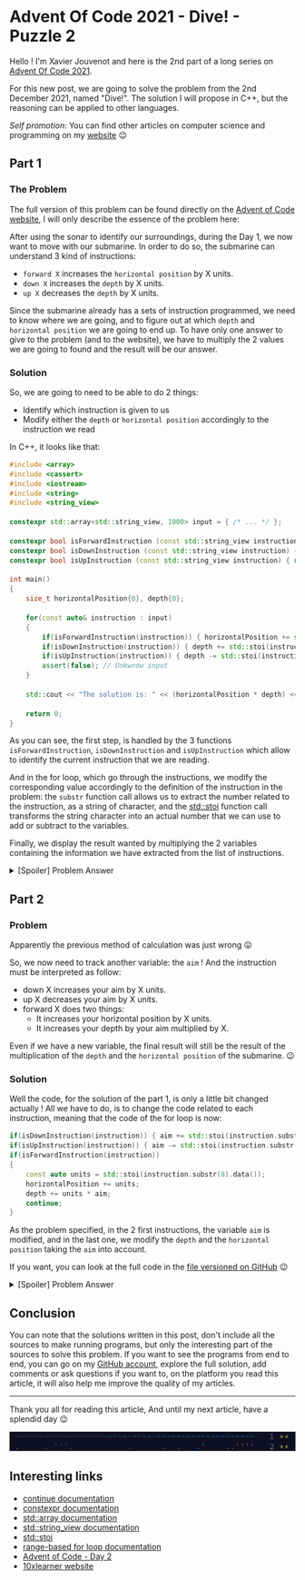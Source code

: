 # Advent Of Code 2021 - Dive! - Puzzle 2

Hello ! I'm Xavier Jouvenot and here is the 2nd part of a long series on [Advent Of Code 2021](https://adventofcode.com).

For this new post, we are going to solve the problem from the 2nd December 2021, named "Dive!".
The solution I will propose in C++, but the reasoning can be applied to other languages.

_Self promotion_: You can find other articles on computer science and programming on my [website](www.10xlearner.com) 😉

## Part 1

### The Problem

The full version of this problem can be found directly on the [Advent of Code website](https://adventofcode.com/2021/day/2), I will only describe the essence of the problem here:

After using the sonar to identify our surroundings, during the Day 1, we now want to move with our submarine. In order to do so, the submarine can understand 3 kind of instructions:
- `forward X` increases the `horizontal position` by X units.
- `down X` increases the `depth` by X units.
- `up X` decreases the `depth` by X units.

Since the submarine already has a sets of instruction programmed, we need to know where we are going, and to figure out at which `depth` and `horizontal position` we are going to end up. To have only one answer to give to the problem (and to the website), we have to multiply the 2 values we are going to found and the result will be our answer.

### Solution

So, we are going to need to be able to do 2 things:
- Identify which instruction is given to us
- Modify either the `depth` or `horizontal position` accordingly to the instruction we read

In C++, it looks like that:

```cpp
#include <array>
#include <cassert>
#include <iostream>
#include <string>
#include <string_view>

constexpr std::array<std::string_view, 1000> input = { /* ... */ };

constexpr bool isForwardInstruction (const std::string_view instruction) { return instruction.substr(0, 7) == "forward" ;}
constexpr bool isDownInstruction (const std::string_view instruction) { return instruction.substr(0, 4) == "down" ;}
constexpr bool isUpInstruction (const std::string_view instruction) { return instruction.substr(0, 2) == "up" ;}

int main()
{
    size_t horizontalPosition{0}, depth{0};

    for(const auto& instruction : input)
    {
        if(isForwardInstruction(instruction)) { horizontalPosition += std::stoi(instruction.substr(8).data()); continue; }
        if(isDownInstruction(instruction)) { depth += std::stoi(instruction.substr(5).data()); continue; }
        if(isUpInstruction(instruction)) { depth -= std::stoi(instruction.substr(3).data()); continue; }
        assert(false); // Unkwnow input
    }

    std::cout << "The solution is: " << (horizontalPosition * depth) << std::endl;

    return 0;
}
```

As you can see, the first step, is handled by the 3 functions `isForwardInstruction`, `isDownInstruction` and `isUpInstruction` which allow to identify the current instruction that we are reading.

And in the for loop, which go through the instructions, we modify the corresponding value accordingly to the definition of the instruction in the problem: the `substr` function call allows us to extract the number related to the instruction, as a string of character, and the [std::stoi](https://en.cppreference.com/w/cpp/string/basic_string/stol) function call transforms the string character into an actual number that we can use to add or subtract to the variables.

Finally, we display the result wanted by multiplying the 2 variables containing the information we have extracted from the list of instructions.

<details>
  <summary>[Spoiler] Problem Answer</summary>

The puzzle answer was 1746616.
</details>

## Part 2

### Problem

Apparently the previous method of calculation was just wrong 😛

So, we now need to track another variable: the `aim` ! And the instruction must be interpreted as follow:
- down X increases your aim by X units.
- up X decreases your aim by X units.
- forward X does two things:
    - It increases your horizontal position by X units.
    - It increases your depth by your aim multiplied by X.

Even if we have a new variable, the final result will still be the result of the multiplication of the `depth` and the `horizontal position` of the submarine. 😉

### Solution

Well the code, for the solution of the part 1, is only a little bit changed actually !
All we have to do, is to change the code related to each instruction, meaning that the code of the for loop is now:
```cpp
if(isDownInstruction(instruction)) { aim += std::stoi(instruction.substr(5).data()); continue; }
if(isUpInstruction(instruction)) { aim -= std::stoi(instruction.substr(3).data()); continue; }
if(isForwardInstruction(instruction))
{
    const auto units = std::stoi(instruction.substr(8).data());
    horizontalPosition += units;
    depth += units * aim;
    continue;
}
```

As the problem specified, in the 2 first instructions, the variable `aim` is modified, and in the last one, we modify the `depth` and the `horizontal position` taking the `aim` into account.

If you want, you can look at the full code in the [file versioned on GitHub](https://github.com/Xav83/adventofcode2021/blob/main/Day%202/src/part2.cpp) 😉

<details>
  <summary>[Spoiler] Problem Answer</summary>

The puzzle answer was 1741971043.
</details>

## Conclusion

You can note that the solutions written in this post, don't include all the sources to make running programs, but only the interesting part of the sources to solve this problem.
If you want to see the programs from end to end, you can go on my [GitHub account](https://github.com/Xav83/adventofcode2021/tree/main/Day%202), explore the full solution, add comments or ask questions if you want to, on the platform you read this article, it will also help me improve the quality of my articles.

--------------

Thank you all for reading this article,
And until my next article, have a splendid day 😉

![Advent Of Code 2021](https://github.com/Xav83/Xav83.github.io/blob/master/res/Advent%20Of%20Code/2021/Screenshot%20Day%202.png)

## Interesting links

- [continue documentation](https://en.cppreference.com/w/cpp/language/continue)
- [constexpr documentation](https://en.cppreference.com/w/cpp/language/constexpr)
- [std::array documentation](https://en.cppreference.com/w/cpp/container/array)
- [std::string_view documentation](https://en.cppreference.com/w/cpp/string/basic_string_view)
- [std::stoi](https://en.cppreference.com/w/cpp/string/basic_string/stol)
- [range-based for loop documentation](https://en.cppreference.com/w/cpp/language/range-for)
- [Advent of Code - Day 2](https://adventofcode.com/2021/day/1)
- [10xlearner website](www.10xlearner.com)
